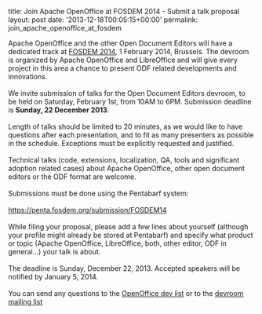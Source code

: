 title: Join Apache OpenOffice at FOSDEM 2014 - Submit a talk proposal
layout: post
date: '2013-12-18T00:05:15+00:00'
permalink: join_apache_openoffice_at_fosdem

Apache OpenOffice and the other Open Document Editors will have a dedicated track at <a href="https://fosdem.org/2014/">FOSDEM 2014</a>, 1 February 2014, Brussels. The devroom is organized by Apache OpenOffice and LibreOffice and will give every project in this area a chance to present ODF related developments and innovations.<br /><br />We invite submission of talks for the Open Document Editors devroom, to be held on Saturday, February 1st, from 10AM to 6PM. Submission deadline is <b>Sunday, 22 December 2013</b>.<br /><br />Length of talks should be limited to 20 minutes, as we would like to have questions after each presentation, and to fit as many presenters as possible in the schedule. Exceptions must be explicitly requested and justified.<br /><br />Technical talks (code, extensions, localization, QA, tools and significant adoption related cases) about Apache OpenOffice, other open document editors or the ODF format are welcome.<br /><br />Submissions must be done using the Pentabarf system:<br /><br /><a href="https://penta.fosdem.org/submission/FOSDEM14">https://penta.fosdem.org/submission/FOSDEM14</a><br /><br />While filing your proposal, please add a few lines about yourself (although your profile might already be stored at Pentabarf) and specify what product or topic (Apache OpenOffice, LibreOffice, both, other editor, ODF in general...) your talk is about.<br /><br />The deadline is Sunday, December 22, 2013. Accepted speakers will be notified by January 5, 2014.<br /><br />You can send any questions to the <a href="http://openoffice.apache.org/mailing-lists.html#development-mailing-list-public">OpenOffice dev list</a> or to the <a href="https://lists.fosdem.org/mailman/listinfo/office-devroom">devroom mailing list</a> <br />
